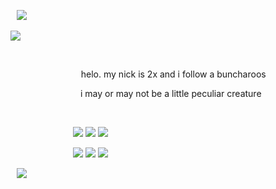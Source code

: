 ⠀![](https://files.catbox.moe/w684uv.png)

![](https://files.catbox.moe/3r8w9u.png)

⠀

⠀⠀⠀⠀⠀⠀⠀⠀⠀⠀⠀helo. my nick is 2x and i follow a buncharoos

⠀ ⠀ ⠀⠀ ⠀⠀⠀⠀ ⠀ i may or may not be a little peculiar creature

⠀

⠀⠀⠀⠀⠀ ⠀⠀⠀ ⠀![](https://i.imgur.com/dYNi5vW.gif) ![](https://i.imgur.com/yf8ISBu.jpg) ![](https://i.imgur.com/hi7p0wm.jpg)

⠀⠀⠀⠀⠀ ⠀⠀⠀ ⠀![](https://i.imgur.com/nXuRFA5.gif) ![](https://i.imgur.com/SoAfof5.gif) ![](https://files.catbox.moe/l9cz37.png)

 

⠀![](https://files.catbox.moe/aiw8ei.png)
